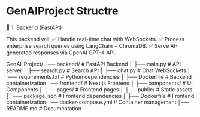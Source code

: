 # GenAIProject Structre

📌 1. Backend (FastAPI)

This backend will:
✅ Handle real-time chat with WebSockets.
✅ Process enterprise search queries using LangChain + ChromaDB.
✅ Serve AI-generated responses via OpenAI GPT-4 API.


GenAI-Project/
│── backend/                # FastAPI Backend
│   ├── main.py             # API server
│   ├── search.py           # Search API
│   ├── chat.py             # Chat WebSockets
│   ├── requirements.txt    # Python dependencies
│   ├── Dockerfile          # Backend containerization
│── frontend/               # Next.js Frontend
│   ├── components/         # UI Components
│   ├── pages/              # Frontend pages
│   ├── public/             # Static assets
│   ├── package.json        # Frontend dependencies
│   ├── Dockerfile          # Frontend containerization
│── docker-compose.yml      # Container management
│── README.md               # Documentation